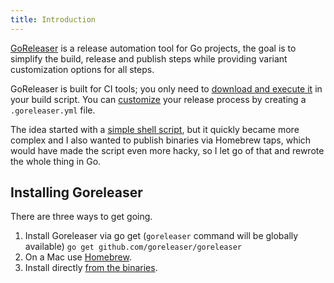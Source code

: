 ```yaml
---
title: Introduction
---
```


[GoReleaser](https://github.com/goreleaser/goreleaser) is a release automation
tool for Go projects, the goal is to simplify the build, release and
publish steps while providing variant customization options for all steps.

GoReleaser is built for CI tools; you only need to
[download and execute it](#ci_integration) in your build script.
You can [customize](#customization) your release process by
creating a `.goreleaser.yml` file.

The idea started with a
[simple shell script](https://github.com/goreleaser/old-go-releaser),
but it quickly became more complex and I also wanted to publish binaries via
Homebrew taps, which would have made the script even more hacky, so I let go of
that and rewrote the whole thing in Go.

## Installing Goreleaser

There are three ways to get going.

1. Install Goreleaser via go get (`goreleaser` command will be globally available) `go get github.com/goreleaser/goreleaser`
1. On a Mac use [Homebrew](https://github.com/goreleaser/homebrew-tap).
1. Install directly [from the binaries](https://github.com/goreleaser/goreleaser/releases/latest).
